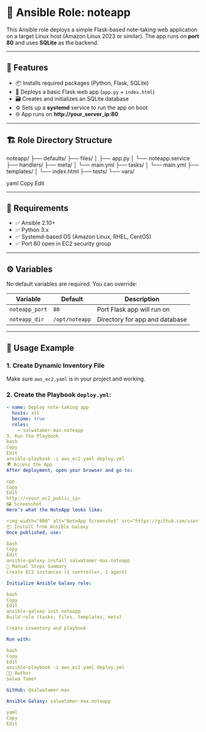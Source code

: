 # 📒 Ansible Role: noteapp

This Ansible role deploys a simple Flask-based note-taking web application on a target Linux host (Amazon Linux 2023 or similar). The app runs on **port 80** and uses **SQLite** as the backend.

---

## 📁 Features

- 📦 Installs required packages (Python, Flask, SQLite)
- 🚀 Deploys a basic Flask web app (`app.py` + `index.html`)
- 🗃️ Creates and initializes an SQLite database
- ⚙️ Sets up a **systemd** service to run the app on boot
- 🌐 App runs on **http://your_server_ip:80**

---

## 🏗️ Role Directory Structure

noteapp/
├── defaults/
├── files/
│ ├── app.py
│ └── noteapp.service
├── handlers/
├── meta/
│ └── main.yml
├── tasks/
│ └── main.yml
├── templates/
│ └── index.html
├── tests/
└── vars/

yaml
Copy
Edit

---

## 🔧 Requirements

- ✅ Ansible 2.10+
- ✅ Python 3.x
- ✅ Systemd-based OS (Amazon Linux, RHEL, CentOS)
- ✅ Port 80 open in EC2 security group

---

## ⚙️ Variables

No default variables are required. You can override:

| Variable       | Default           | Description                        |
|----------------|-------------------|------------------------------------|
| `noteapp_port` | `80`              | Port Flask app will run on         |
| `noteapp_dir`  | `/opt/noteapp`    | Directory for app and database     |

---

## 🚀 Usage Example

### 1. Create Dynamic Inventory File

Make sure `aws_ec2.yaml` is in your project and working.

### 2. Create the Playbook `deploy.yml`:

```yaml
- name: Deploy note-taking app
  hosts: all
  become: true
  roles:
    - salwatamer-max.noteapp
3. Run the Playbook
bash
Copy
Edit
ansible-playbook -i aws_ec2.yaml deploy.yml
🌍 Access the App
After deployment, open your browser and go to:

cpp
Copy
Edit
http://<your_ec2_public_ip>
🖼️ Screenshot
Here’s what the NoteApp looks like:

<img width="800" alt="NoteApp Screenshot" src="https://github.com/user-attachments/assets/22faa03b-c9e1-49a3-8230-3fa4c432e517" />
📦 Install from Ansible Galaxy
Once published, use:

bash
Copy
Edit
ansible-galaxy install salwatamer-max.noteapp
📜 Manual Steps Summary
Create EC2 instances (1 controller, 1 agent)

Initialize Ansible Galaxy role:

bash
Copy
Edit
ansible-galaxy init noteapp
Build role (tasks, files, templates, meta)

Create inventory and playbook

Run with:

bash
Copy
Edit
ansible-playbook -i aws_ec2.yaml deploy.yml
👩‍💻 Author
Salwa Tamer

GitHub: @salwatamer-max

Ansible Galaxy: salwatamer-max.noteapp

yaml
Copy
Edit
